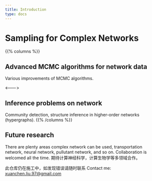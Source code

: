 ```yaml
---
title: Introduction
type: docs
---
```


# Sampling for Complex Networks
{{% columns %}}
## Advanced MCMC algorithms for network data

Various improvements of MCMC algorithms.

<--->

## Inference problems on network

Community detection, structure inference in higher-order networks (hypergraphs).
{{% /columns %}}


## Future research

There are plenty areas complex network can be used, transportation network, neural network, pullutant network, and so on. Collaboration is welcomed all the time.
期待计算神经科学，计算生物学等多领域合作。

此仓库仍在施工中，如发现错误请随时联系
Contact me: xuanchen.liu.97@gmail.com
